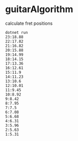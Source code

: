 # guitarAlgorithm
calculate fret positions


```
dotnet run 
23:18.88
22:17.82
21:16.82
20:15.88
19:14.99
18:14.15
17:13.36
16:12.61
15:11.9
14:11.23
13:10.6
12:10.01
11:9.45
10:8.92
9:8.42
8:7.95
7:7.5
6:7.08
5:6.68
4:6.31
3:5.96
2:5.63
1:5.31

```
